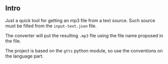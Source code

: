 ## Intro
Just a quick tool for getting an mp3 file from a text source. Such source must be filled from the `input-text.json` file.

The converter will put the resulting `.mp3` file using the file name proposed in the file.

The project is based on the `gtts` python module, so use the conventions on the language part.